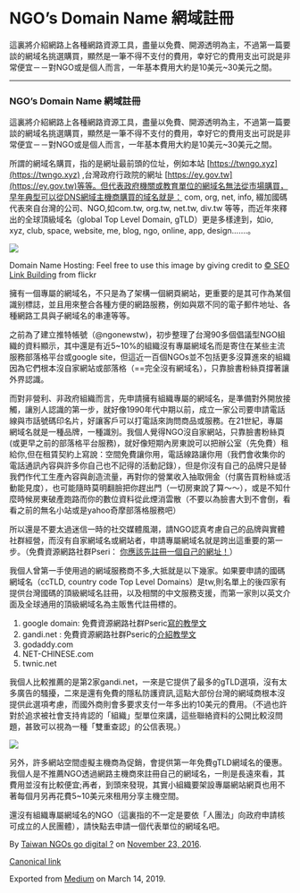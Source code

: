 NGO’s Domain Name 網域註冊
======================

這裏將介紹網路上各種網路資源工具，盡量以免費、開源透明為主，不過第一篇要談的網域名挑選購買，顯然是一筆不得不支付的費用，幸好它的費用支出可説是非常便宜－－對NGO或是個人而言，一年基本費用大約是10美元~30美元之間。

* * *

### NGO’s Domain Name 網域註冊

這裏將介紹網路上各種網路資源工具，盡量以免費、開源透明為主，不過第一篇要談的網域名挑選購買，顯然是一筆不得不支付的費用，幸好它的費用支出可説是非常便宜－－對NGO或是個人而言，一年基本費用大約是10美元~30美元之間。

所謂的網域名購買，指的是網址最前頭的位址，例如本站 [https://twngo.xyz](https://twngo.xyz) ,台灣政府行政院的網址 [https://ey.gov.tw](https://ey.gov.tw)等等。但代表政府機關或教育單位的網域名無法從市場購買，早年典型可以從DNS網域主機商購買的域名就是： com, org, net, info, 綴加國碼代表來自台灣的公司、NGO,如com.tw, org.tw, net.tw, div.tw 等等，而近年來釋出的全球頂級域名（global Top Level Domain, gTLD）更是多樣達到，如io, xyz, club, space, website, me, blog, ngo, online, app, design…….。

![](https://cdn-images-1.medium.com/max/800/1*iWWdKbZ53O6KMUOFTv3mwg.jpeg)

Domain Name Hosting: Feel free to use this image by giving credit to [© SEO Link Building](http://www.seolinkbuilding.org/) from flickr

擁有一個專屬的網域名，不只是為了架構一個網頁網站，更重要的是其可作為某個識别標誌，並且用來整合各種方便的網路服務，例如與眾不同的電子郵件地址、各種網路工具與子網域名的串連等等。

之前為了建立推特帳號（@ngonewstw)，初步整理了台灣90多個倡議型NGO組織的資料顯示，其中還是有近5~10%的組織沒有專屬網域名而是寄住在某些主流服務部落格平台或google site，但這近一百個NGOs並不包括更多沒算進來的組織因為它們根本沒自家網站或部落格（==完全沒有網域名），只靠臉書粉絲頁撐著讓外界認識。

而對非營利、非政府組織而言，先申請擁有組織專屬的網域名，是準備對外開放接觸，讓別人認識的第一步，就好像1990年代中期以前，成立一家公司要申請電話線與市話號碼印名片，好讓客戶可以打電話來詢問商品或服務。在21世紀，專屬網域名就是一種品牌，一種識別。我個人覺得NGO沒自家網站，只靠臉書粉絲頁(或更早之前的部落格平台服務)，就好像短期內房東說可以把辦公室（先免費）租給你,但在租賃契約上寫說：空間免費讓你用，電話線路讓你用（我們會收集你的電話通訊內容與許多你自己也不記得的活動記錄），但是你沒有自己的品牌只是替我們作代工生產內容與創造流量，再對你的營業收入抽取佣金（付廣告買粉絲或活動能見度），也可能隨時莫明翻臉把你趕出門（一切房東說了算～～），或是不知什麼時候房東破產跑路而你的數位資料從此煙消雲散（不要以為臉書大到不會倒，看看之前的無名小站或是yahoo奇摩部落格服務吧）

所以還是不要太過迷信一時的社交媒體風潮，請NGO認真考慮自己的品牌與實體社群經營，而沒有自家網域名或網站者，申請專屬網域名就是跨出這重要的第一步。（免費資源網路社群Pseri： [你應該先註冊一個自己的網址！](https://free.com.tw/register-your-first-domain-name/)）

我個人曾第一手使用過的網域服務商不多,大抵就是以下幾家。如果要申請的國碼網域名（ccTLD, country code Top Level Domains）是tw,則名單上的後四家有提供台灣國碼的頂級網域名註冊，以及相關的中文服務支援，而第一家則以英文介面及全球通用的頂級網域名為主販售代註冊標的。

1.  google domain: 免費資源網路社群Pseric[寫的教學文](https://free.com.tw/google-domains/)
2.  gandi.net : 免費資源網路社群Pseric的[介紹教學文](https://free.com.tw/gandi-net/)
3.  godaddy.com
4.  NET-CHINESE.com
5.  twnic.net

我個人比較推薦的是第2家gandi.net，一來是它提供了最多的gTLD選項，沒有太多廣告的騷擾，二來是還有免費的隱私防護資訊,這點大部份台灣的網域商根本沒提供此選項考慮，而國外商則會多要求支付一年多出約10美元的費用。（不過也許對於追求被社會支持肯認的「組織」型單位來講，這些聯絡資料的公開比較沒問題，甚致可以視為一種「雙重查認」的公信表現。）

![](https://cdn-images-1.medium.com/max/800/1*WRnBPnYKQDLGuPUOzPIoKQ.png)

另外，許多網站空間虛擬主機商為促銷，會提供第一年免費gTLD網域名的優惠。我個人是不推薦NGO透過網路主機商來註冊自己的網域名，一則是長遠來看，其費用並沒有比較便宜;再者，到頭來發現，其實小組織要架設專屬網站網頁也用不著每個月另再花費5~10美元來租用分享主機空間。

還沒有組織專屬網域名的NGO（這裏指的不一定是要依「人團法」向政府申請核可成立的人民團體），請快點去申請一個代表單位的網域名吧。

By [Taiwan NGOs go digital ?](https://medium.com/@twngo) on [November 23, 2016](https://medium.com/p/f9b5425f65d6).

[Canonical link](https://medium.com/@twngo/ngos-domain-name-%E7%B6%B2%E5%9F%9F%E8%A8%BB%E5%86%8A-f9b5425f65d6)

Exported from [Medium](https://medium.com) on March 14, 2019.